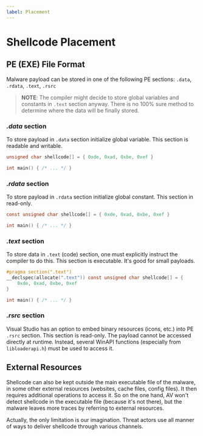 ```yaml
---
label: Placement
---
```


# Shellcode Placement

## PE (EXE) File Format

Malware payload can be stored in one of the following PE sections: `.data`, `.rdata`, `.text`, `.rsrc`

> **NOTE**: The compiler might decide to store global variables and constants in `.text` section anyway. There is no 100% sure method to determine where the data will be finally stored.

### _.data_ section
To store payload in `.data` section initialize global variable. This section is readable and writable.

```c
unsigned char shellcode[] = { 0xde, 0xad, 0xbe, 0xef }

int main() { /* ... */ }
```

### _.rdata_ section
To store payload in `.rdata` section initialize global constant. This section in read-only.

```c
const unsigned char shellcode[] = { 0xde, 0xad, 0xbe, 0xef }

int main() { /* ... */ }
```

### _.text_ section
To store data in `.text` (code) section, one must explicitly instruct the compiler to do this. This section is executable. It's good for small payloads.

```c
#pragma section(".text")
__declspec(allocate(".text")) const unsigned char shellcode[] = {
    0xde, 0xad, 0xbe, 0xef
}

int main() { /* ... */ }
```

### _.rsrc_ section
Visual Studio has an option to embed binary resources (icons, etc.) into PE `.rsrc` section. This section is read-only. The payload cannot be accessed directly at runtime. Instead, several WinAPI functions (especially from `libloaderapi.h`) must be used to access it.

## External Resources

Shellcode can also be kept outside the main executable file of the malware, in some other external resources (websites, cache files, config files). It then requires additional operations to access it. So on the one hand, AV won't detect shellcode in the executable file (because it's not there), but the malware leaves more traces by referring to external resources.

Actually, the only limitation is our imagination. Threat actors use all manner of ways to deliver shellcode through various channels.
